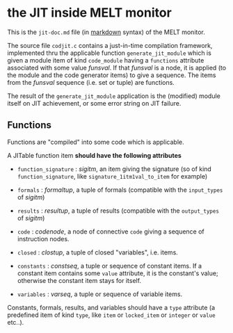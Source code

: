 <!-- -*- Markdown -*- -->
# the JIT inside MELT monitor

This is the `jit-doc.md` file (in [markdown][markdown] syntax) of the MELT monitor.

The source file `codjit.c` contains a just-in-time compilation
framework, implemented thru the applicable function
`generate_jit_module` which is given a module item of kind
`code_module` having a `functions` attribute associated with some
value *funsval*. If that *funsval* is a node, it is applied (to the
module and the code generator items) to give a sequence. The items
from the *funsval* sequence (i.e. set or tuple) are functions.

The result of the `generate_jit_module` application is the (modified)
module itself on JIT achievement, or some error string on JIT failure.


## Functions

Functions are "compiled" into some code which is applicable.

A JITable function item **should have the following attributes**

* `function_signature` : *sigitm*, an item giving the signature (so of
  kind `function_signature`, like `signature_1itm1val_to_item` for
  example)

* `formals` : *formaltup*, a tuple of formals (compatible with the
  `input_types` of *sigitm*)

* `results` : *resultup*, a tuple of results (compatible with the
`output_types` of *sigitm*)

* `code` : *codenode*, a node of connective `code` giving a sequence
of instruction nodes.

* `closed` : *clostup*, a tuple of closed "variables", i.e. items.

* `constants` : *constseq*, a tuple or sequence of constant items. If
  a constant item contains some `value` attribute, it is the
  constant's value; otherwise the constant item stays for itself.

* `variables` : *varseq*, a tuple or sequence of variable items. 


Constants, formals, results, and variables should have a `type`
attribute (a predefined item of kind `type`, like `item` or
`locked_item` or `integer` or `value` etc..).

[markdown]: http://daringfireball.net/projects/markdown/syntax
"markdown syntax"

